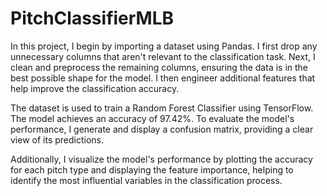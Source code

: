 # PitchClassifierMLB

In this project, I begin by importing a dataset using Pandas. I first drop any unnecessary columns that aren't relevant to the classification task. Next, I clean and preprocess the remaining columns, ensuring the data is in the best possible shape for the model. I then engineer additional features that help improve the classification accuracy.

The dataset is used to train a Random Forest Classifier using TensorFlow. The model achieves an accuracy of 97.42%. To evaluate the model's performance, I generate and display a confusion matrix, providing a clear view of its predictions.

Additionally, I visualize the model's performance by plotting the accuracy for each pitch type and displaying the feature importance, helping to identify the most influential variables in the classification process.